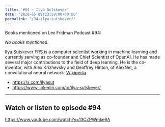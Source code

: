 ```yaml
---
title: '#94 – Ilya Sutskever'
date: '2020-05-09T23:59:00+00:00'
permalink: "/94-ilya-sutskever/"
---
```


Books mentioned on Lex Fridman Podcast #94:

*No books mentioned.*

<!--more-->

Ilya Sutskever FRS is a computer scientist working in machine learning and currently serving as co-founder and Chief Scientist of OpenAI. He has made several major contributions to the field of deep learning. He is the co-inventor, with Alex Krizhevsky and Geoffrey Hinton, of AlexNet, a convolutional neural network. <a href="https://en.wikipedia.org/wiki/Ilya_Sutskever" target="_blank">Wikipedia</a>

- <a href="https://x.com/ilyasut" target="_blank">https://x.com/ilyasut</a>
- <a href="https://www.linkedin.com/in/ilya-sutskever/" target="_blank">https://www.linkedin.com/in/ilya-sutskever/</a>

- - - - - -

## Watch or listen to episode #94

<https://www.youtube.com/watch?v=13CZPWmke6A>
